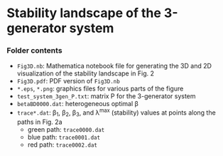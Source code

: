 # Stability landscape of the 3-generator system

### Folder contents

- `Fig3D.nb`: Mathematica notebook file for generating the 3D and 2D visualization of the stability landscape in Fig. 2
- `Fig3D.pdf`: PDF version of `Fig3D.nb`
- `*.eps`, `*.png`: graphics files for various parts of the figure
- `test_system_3gen_P.txt`: matrix P for the 3-generator system
- `betaBD0000.dat`: heterogeneous optimal &beta;
- `trace*.dat`:  &beta;<sub>1</sub>, &beta;<sub>2</sub>, &beta;<sub>3</sub>, and &lambda;<sup>max</sup> (stability) values at points along the paths in Fig. 2a
   - green path: `trace0000.dat`
   - blue path: `trace0001.dat`
   - red path: `trace0002.dat`
